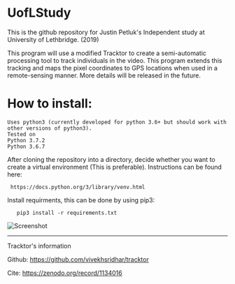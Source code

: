 # UofLStudy
This is the github repository for Justin Petluk's Independent study at University of Lethbridge. (2019)

This program will use a modified Tracktor to create a semi-automatic processing tool to track individuals in the video.
This program extends this tracking and maps the pixel coordinates to GPS locations when used in a remote-sensing manner.
More details will be released in the future.

# How to install:


    Uses python3 (currently developed for python 3.6+ but should work with other versions of python3).
    Tested on
    Python 3.7.2
    Python 3.6.7

After cloning the repository into a directory, decide whether you want to create a virtual environment (This is preferable). Instructions can be found here: 

     https://docs.python.org/3/library/venv.html

Install requirments, this can be done by using pip3: 
       
       pip3 install -r requirements.txt


![Screenshot]( https://github.com/hobbitsyfeet/UofLStudy/blob/master/docs/tracktor.PNG)
_________________________________________________
Tracktor's information

Github: https://github.com/vivekhsridhar/tracktor

Cite: https://zenodo.org/record/1134016
